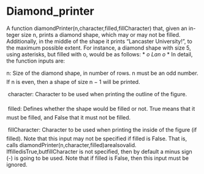 # Diamond_printer
A function diamondPrinter(n,character,filled,fillCharacter) that, given an in- teger size n, prints a diamond shape, which may or may not be filled. Additionally, in the middle of the shape it prints “Lancaster University!”, to the maximum possible extent. For instance, a diamond shape with size 5, using asterisks, but filled with o, would be as follows:
       *
      *o*
     *Lan*
      *o*
       *
In detail, the function inputs are:

n: Size of the diamond shape, in number of rows. n must be an odd number. If n is even, then a shape of size n − 1 will be printed.

 character: Character to be used when printing the outline of the figure.

 filled: Defines whether the shape would be filled or not. True means that it must be filled, and False that it must not be filled.

 fillCharacter: Character to be used when printing the inside of the figure (if filled). Note that this input may not be specified if filled is False. That is, calls diamondPrinter(n,character,filled)arealsovalid. IffilledisTrue,butfillCharacter is not specified, then by default a minus sign (-) is going to be used. Note that if filled is False, then this input must be ignored.
